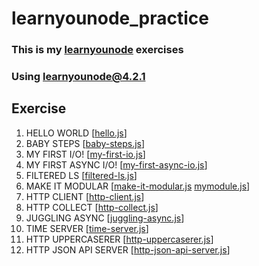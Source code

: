 # learnyounode_practice
### This is my [learnyounode](https://github.com/workshopper/learnyounode) exercises
### Using learnyounode@4.2.1

## Exercise
1. HELLO WORLD [[hello.js](https://github.com/jordanSu/learnyounode_practice/blob/master/hello-world.js)]
2. BABY STEPS [[baby-steps.js](https://github.com/jordanSu/learnyounode_practice/blob/master/baby-steps.js)]
3. MY FIRST I/O! [[my-first-io.js](https://github.com/jordanSu/learnyounode_practice/blob/master/my-first-io.js)]
4. MY FIRST ASYNC I/O! [[my-first-async-io.js](https://github.com/jordanSu/learnyounode_practice/blob/master/my-first-async-io.js)]
5. FILTERED LS [[filtered-ls.js](https://github.com/jordanSu/learnyounode_practice/blob/master/filtered-ls.js)]
6. MAKE IT MODULAR [[make-it-modular.js](https://github.com/jordanSu/learnyounode_practice/blob/master/make-it-modular.js.js) [mymodule.js](https://github.com/jordanSu/learnyounode_practice/blob/master/mymodule.js)]
7. HTTP CLIENT [[http-client.js](https://github.com/jordanSu/learnyounode_practice/blob/master/http-client.js)]
8. HTTP COLLECT [[http-collect.js](https://github.com/jordanSu/learnyounode_practice/blob/master/http-collect.js)]
9. JUGGLING ASYNC [[juggling-async.js](https://github.com/jordanSu/learnyounode_practice/blob/master/juggling-async.js)]
10. TIME SERVER [[time-server.js](https://github.com/jordanSu/learnyounode_practice/blob/master/time-server.js)]
11. HTTP UPPERCASERER [[http-uppercaserer.js](https://github.com/jordanSu/learnyounode_practice/blob/master/http-uppercaserer.js)]
12. HTTP JSON API SERVER [[http-json-api-server.js](https://github.com/jordanSu/learnyounode_practice/blob/master/http-json-api-server.js)]